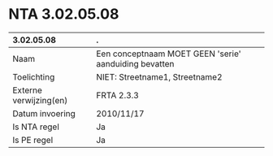 # NTA 3.02.05.08

 3.02.05.08 | . 
 :--- | :--- 
 Naam | Een conceptnaam MOET GEEN 'serie' aanduiding bevatten 
 Toelichting | NIET: Streetname1, Streetname2 
 Externe verwijzing(en) | FRTA 2.3.3 
 Datum invoering | 2010/11/17 
 Is NTA regel | Ja 
 Is PE regel | Ja 
